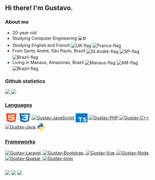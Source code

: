 ## Hi there! I'm Gustavo.

### About me
- 20-year-old
- Studying Computer Engineering 💻⚙️
- Studying English and French <img align="center" alt="UK-flag" height="11" src="https://upload.wikimedia.org/wikipedia/en/a/ae/Flag_of_the_United_Kingdom.svg"> <img align="center" alt="France-flag" height="13" src="https://upload.wikimedia.org/wikipedia/en/c/c3/Flag_of_France.svg">
- From Santo André, São Paulo, Brazil <img align="center" alt="St.André-flag" height="13" width="21" src="https://upload.wikimedia.org/wikipedia/commons/9/94/BandeiraSantoAndre.svg"> <img align="center" alt="SP-flag" height="13" src="https://upload.wikimedia.org/wikipedia/commons/2/2b/Bandeira_do_estado_de_S%C3%A3o_Paulo.svg"> <img align="center" alt="Brazil-flag" width="21" height="13" src="https://upload.wikimedia.org/wikipedia/en/0/05/Flag_of_Brazil.svg">
- Living in Manaus, Amazonas, Brazil <img align="center" alt="Manaus-flag" width="21" height="13" src="https://upload.wikimedia.org/wikipedia/commons/3/38/Bandeira_de_Manaus.svg"> <img align="center" alt="AM-flag" height="13" src="https://upload.wikimedia.org/wikipedia/commons/6/6b/Bandeira_do_Amazonas.svg"> <img align="center" alt="Brazil-flag" width="21" height="13" src="https://upload.wikimedia.org/wikipedia/en/0/05/Flag_of_Brazil.svg">

### Github statistics
<div>
  <a href="https://github.com/Gustav-Dev17">
  <img height="180em" src="https://github-readme-stats.vercel.app/api?username=Gustav-Dev17&show_icons=true&theme=dark&include_all_commits=true&count_private=true"/>
  <img height="180em" src="https://github-readme-stats.vercel.app/api/top-langs/?username=Gustav-Dev17&layout=compact&langs_count=16&theme=dark"/>
</div>
  
### Languages
<div style="display: inline_block">
  <img align="center" alt="Gustav-HTML" height="30" width="40" src="https://raw.githubusercontent.com/devicons/devicon/master/icons/html5/html5-original.svg">
  <img align="center" alt="Gustav-CSS" height="30" width="40" src="https://raw.githubusercontent.com/devicons/devicon/master/icons/css3/css3-original.svg">
  <img align="center" alt="Gustav-JavaScript" height="30" width="40" src="https://upload.wikimedia.org/wikipedia/commons/9/99/Unofficial_JavaScript_logo_2.svg">
  <img align="center" alt="Gustav-TypeScript" height="30" width="40" src="https://raw.githubusercontent.com/devicons/devicon/master/icons/typescript/typescript-plain.svg">
  <img align="center" alt="Gustav-PHP" width="40" src="https://upload.wikimedia.org/wikipedia/commons/2/27/PHP-logo.svg">
  <img align="center" alt="Gustav-C++" height="30" width="40" src="https://upload.wikimedia.org/wikipedia/commons/1/18/ISO_C%2B%2B_Logo.svg">
  <img align="center" alt="Gustav-Java" height="35" width="45" src="https://www.vectorlogo.zone/logos/java/java-icon.svg">
  <img align="center" alt="Gustav-Python" height="30" src="https://raw.githubusercontent.com/devicons/devicon/master/icons/python/python-original.svg">
</div>
  
### Frameworks
<div style="display: inline_block">
  <img align="center" alt="Gustav-Laravel" height="35" width="40" src="https://upload.wikimedia.org/wikipedia/commons/9/9a/Laravel.svg">&nbsp;
  <img align="center" alt="Gustav-Bootstrap" height="30" width="40" src="https://upload.wikimedia.org/wikipedia/commons/b/b2/Bootstrap_logo.svg">&nbsp;
  <img align="center" alt="Gustav-Vue" height="30" width="40" src="https://upload.wikimedia.org/wikipedia/commons/9/95/Vue.js_Logo_2.svg">&nbsp;
  <img align="center" alt="Gustav-Node" height="40" width="60" src="https://upload.wikimedia.org/wikipedia/commons/d/d9/Node.js_logo.svg">&nbsp;
  <img align="center" alt="Gustav-Quasar" height="30" width="40" src="https://cdn.quasar.dev/logo-v2/svg/logo.svg">&nbsp;
  <img align="center" alt="Gustav-Ionic" height="40" width="80" src="https://upload.wikimedia.org/wikipedia/commons/2/24/Ionic-logo-landscape.svg">
</div>
  
  ##
 
<div>
  <a href="https://www.linkedin.com/in/gustavo-lacerda-b9193a175/" target="_blank"><img src="https://img.shields.io/badge/-LinkedIn-%230077B5?style=for-the-badge&logo=linkedin&logoColor=white" target="_blank"></a>
  <a href = "mailto: gusttawolacerda@gmail.com"><img src="https://img.shields.io/badge/-Gmail-%23333?style=for-the-badge&logo=gmail&logoColor=white" target="_blank"></a>
  <a href="https://www.instagram.com/gustt.nwt/" target="_blank"><img src="https://img.shields.io/badge/-Instagram-%23E4405F?style=for-the-badge&logo=instagram&logoColor=white" target="_blank"></a>
</div>
